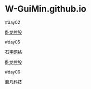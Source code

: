 # W-GuiMin.github.io
#day02
<p><a href="https://w-guimin.github.io/day02/code/html/02.%E5%8D%A7%E9%BE%99%E6%8E%A7%E8%82%A1.html">卧龙控股</a></p>
#day05
<p><a href="https://w-guimin.github.io/day04/code/html/%E7%9F%B3%E5%AE%87%E7%BD%91%E7%BB%9C.html">石宇网络</a></p>
<p><a href="https://w-guimin.github.io/day04/code/html/%E7%9F%B3%E5%AE%87%E7%BD%91%E7%BB%9C.html">卧龙控股</a></p>
#day06
<p><a href="https://w-guimin.github.io/code/html/%E8%B6%85%E5%87%A1%E7%A7%91%E6%8A%80.html">超凡科技</a></p>


